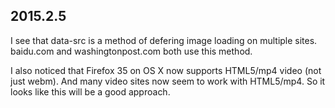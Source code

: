 ## 2015.2.5

I see that data-src is a method of defering image loading on multiple sites. baidu.com and washingtonpost.com both use this method.

I also noticed that Firefox 35 on OS X now supports HTML5/mp4 video (not just webm). And many video sites now seem to work with HTML5/mp4. So it looks like this will be a good approach. 